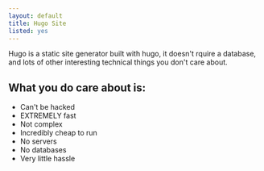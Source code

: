 ```yaml
---
layout: default
title: Hugo Site
listed: yes
---
```

Hugo is a static site generator built with hugo, it doesn't rquire a database, and lots of other interesting technical things you don't care about. 

## What you do care about is:
- Can't be hacked
- EXTREMELY fast
- Not complex
- Incredibly cheap to run
- No servers
- No databases
- Very little hassle
